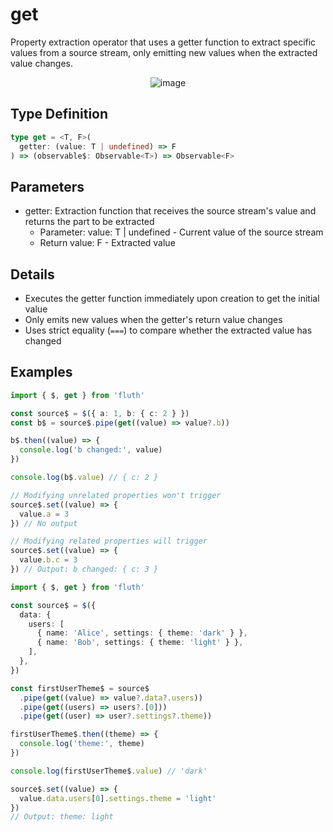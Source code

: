 # get

Property extraction operator that uses a getter function to extract specific values from a source stream, only emitting new values when the extracted value changes.

<div style="display: flex; justify-content: center">
  <img src="/get.drawio.svg" alt="image" >
</div>

## Type Definition

```typescript
type get = <T, F>(
  getter: (value: T | undefined) => F
) => (observable$: Observable<T>) => Observable<F>
```

## Parameters

- getter: Extraction function that receives the source stream's value and returns the part to be extracted
  - Parameter: value: T | undefined - Current value of the source stream
  - Return value: F - Extracted value

## Details

- Executes the getter function immediately upon creation to get the initial value
- Only emits new values when the getter's return value changes
- Uses strict equality (`===`) to compare whether the extracted value has changed

## Examples

```typescript
import { $, get } from 'fluth'

const source$ = $({ a: 1, b: { c: 2 } })
const b$ = source$.pipe(get((value) => value?.b))

b$.then((value) => {
  console.log('b changed:', value)
})

console.log(b$.value) // { c: 2 }

// Modifying unrelated properties won't trigger
source$.set((value) => {
  value.a = 3
}) // No output

// Modifying related properties will trigger
source$.set((value) => {
  value.b.c = 3
}) // Output: b changed: { c: 3 }
```

```typescript
import { $, get } from 'fluth'

const source$ = $({
  data: {
    users: [
      { name: 'Alice', settings: { theme: 'dark' } },
      { name: 'Bob', settings: { theme: 'light' } },
    ],
  },
})

const firstUserTheme$ = source$
  .pipe(get((value) => value?.data?.users))
  .pipe(get((users) => users?.[0]))
  .pipe(get((user) => user?.settings?.theme))

firstUserTheme$.then((theme) => {
  console.log('theme:', theme)
})

console.log(firstUserTheme$.value) // 'dark'

source$.set((value) => {
  value.data.users[0].settings.theme = 'light'
})
// Output: theme: light
```
